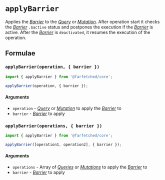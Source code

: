 # `applyBarrier` <Badge type="tip" text="since v0.11.0" />

Applies the [_Barrier_](/api/primitives/barrier) to the [_Query_](/api/primitives/query) or [_Mutation_](/api/primitives/mutation). After operation start it checks the [_Barrier_](/api/primitives/barrier) `.$active` status and postpones the execution if the [_Barrier_](/api/primitives/barrier) is active. After the [_Barrier_](/api/primitives/barrier) is `deactivated`, it resumes the execution of the operation.

## Formulae

### `applyBarrier(operation, { barrier })`

```ts
import { applyBarrier } from '@farfetched/core';

applyBarrier(operation, { barrier });
```

#### Arguments

- `operation` - [_Query_](/api/primitives/query) or [_Mutation_](/api/primitives/mutation) to apply the [_Barrier_](/api/primitives/barrier) to
- `barrier` - [_Barrier_](/api/primitives/barrier) to apply

### `applyBarrier(operations, { barrier })` <Badge type="tip" text="since v0.12.0" />

```ts
import { applyBarrier } from '@farfetched/core';

applyBarrier([operation1, operation2], { barrier });
```

#### Arguments

- `operations` - Array of [_Queries_](/api/primitives/query) or [_Mutations_](/api/primitives/mutation) to apply the [_Barrier_](/api/primitives/barrier) to
- `barrier` - [_Barrier_](/api/primitives/barrier) to apply
